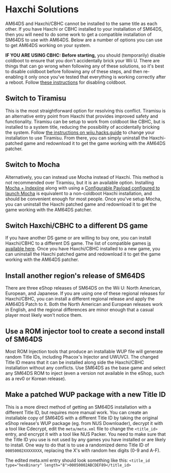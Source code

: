 # Haxchi Solutions

AM64DS and Haxchi/CBHC cannot be installed to the same title as each other. If you have Haxchi or CBHC installed to your installation of SM64DS, then you will need to do some work to get a compatible installation of SM64DS to use with AM64DS. Below are a number of options you can use to get AM64DS working on your system.

**IF YOU ARE USING CBHC: Before starting,** you should (temporarily) disable coldboot to ensure that you don't accidentally brick your Wii U. There are things that can go wrong when following any of these solutions, so it's best to disable coldboot before following any of these steps, and then re-enabling it only once you've tested that everything is working correctly after a reboot. Follow [these instructions](https://wiiu.hacks.guide/#/uninstall-cbhc) for disabling coldboot.

## Switch to Tiramisu

This is the most straightforward option for resolving this conflict. Tiramisu is an alternative entry point from Haxchi that provides improved safety and functionality. Tiramisu can be setup to work from coldboot like CBHC, but is installed to a system title, reducing the possibility of accidentally bricking the system. Follow [the instructions on wiiu.hacks.guide](https://wiiu.hacks.guide/#/) to change your installation to use Tiramisu. From there, you can simply uninstall the Haxchi-patched game and redownload it to get the game working with the AM64DS patcher.

## Switch to Mocha

Alternatively, you can instead use Mocha instead of Haxchi. This method is not recommended over Tiramisu, but it is an available option. Installing [Mocha + Indexiine](https://wiiu.hacks.guide/#/archive/mocha/indexiine/sd-preparation) along with using a [Configurable Payload configured to launch Mocha](https://wiiu.hacks.guide/#/configurable-payload) is equivalent to a non-coldboot Haxchi installation, and should be convenient enough for most people. Once you've setup Mocha, you can uninstall the Haxchi patched game and redownload it to get the game working with the AM64DS patcher.

## Switch Haxchi/CBHC to a different DS game

If you have another DS game or are willing to buy one, you can install Haxchi/CBHC to a different DS game. The list of compatible games [is available here](https://wiiu.hacks.guide/#/haxchi/ds-vc-choice). Once you have Haxchi/CBHC installed to a new game, you can uninstall the Haxchi patched game and redownload it to get the game working with the AM64DS patcher.

## Install another region's release of SM64DS

There are three eShop releases of SM64DS on the Wii U: North American, European, and Japanese. If you are using one of these regional releases for Haxchi/CBHC, you can install a different regional release and apply the AM64DS Patch to it. Both the North American and European releases work in English, and the regional differences are minor enough that a casual player most likely won't notice them.

## Use a ROM injector tool to create a second install of SM64DS

Most ROM Injection tools that produce an installable WUP file will generate random Title IDs, including Phacox's Injector and UWUVCI. The changed Title ID means that it can be installed along side the Haxchi/CBHC installation without any conflicts. Use SM64DS as the base game and select any SM64DS ROM to inject (even a version not available in the eShop, such as a rev0 or Korean release).

## Make a patched WUP package with a new Title ID

This is a more direct method of getting an SM64DS installation with a different Title ID, but requires more manual work. You can create an installable copy of SM64DS with a different Title ID by taking the original eShop release's WUP package (eg. from NUS Downloader), decrypt it with a tool like Cdecrypt, edit the `meta/meta.xml` file to change the `<title_id>` entry, and encrypt it with a tool like NUS Packer. You need to make sure that the Title ID you use is not used by any games you have installed or are likely to install. One way to do that is to use a randomized demo Title ID of `00050002XXXXXXXX`, replacing the X's with random hex digits (0-9 and A-F).

The edited meta.xml entry should look something like this: `<title_id type="hexBinary" length="8">00050002ABCDEF89</title_id>`
